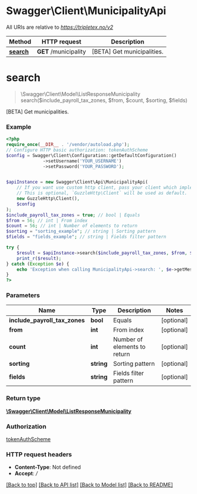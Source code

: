 # Swagger\Client\MunicipalityApi

All URIs are relative to *https://tripletex.no/v2*

Method | HTTP request | Description
------------- | ------------- | -------------
[**search**](MunicipalityApi.md#search) | **GET** /municipality | [BETA] Get municipalities.

# **search**
> \Swagger\Client\Model\ListResponseMunicipality search($include_payroll_tax_zones, $from, $count, $sorting, $fields)

[BETA] Get municipalities.

### Example
```php
<?php
require_once(__DIR__ . '/vendor/autoload.php');
// Configure HTTP basic authorization: tokenAuthScheme
$config = Swagger\Client\Configuration::getDefaultConfiguration()
              ->setUsername('YOUR_USERNAME')
              ->setPassword('YOUR_PASSWORD');


$apiInstance = new Swagger\Client\Api\MunicipalityApi(
    // If you want use custom http client, pass your client which implements `GuzzleHttp\ClientInterface`.
    // This is optional, `GuzzleHttp\Client` will be used as default.
    new GuzzleHttp\Client(),
    $config
);
$include_payroll_tax_zones = true; // bool | Equals
$from = 56; // int | From index
$count = 56; // int | Number of elements to return
$sorting = "sorting_example"; // string | Sorting pattern
$fields = "fields_example"; // string | Fields filter pattern

try {
    $result = $apiInstance->search($include_payroll_tax_zones, $from, $count, $sorting, $fields);
    print_r($result);
} catch (Exception $e) {
    echo 'Exception when calling MunicipalityApi->search: ', $e->getMessage(), PHP_EOL;
}
?>
```

### Parameters

Name | Type | Description  | Notes
------------- | ------------- | ------------- | -------------
 **include_payroll_tax_zones** | **bool**| Equals | [optional]
 **from** | **int**| From index | [optional]
 **count** | **int**| Number of elements to return | [optional]
 **sorting** | **string**| Sorting pattern | [optional]
 **fields** | **string**| Fields filter pattern | [optional]

### Return type

[**\Swagger\Client\Model\ListResponseMunicipality**](../Model/ListResponseMunicipality.md)

### Authorization

[tokenAuthScheme](../../README.md#tokenAuthScheme)

### HTTP request headers

 - **Content-Type**: Not defined
 - **Accept**: */*

[[Back to top]](#) [[Back to API list]](../../README.md#documentation-for-api-endpoints) [[Back to Model list]](../../README.md#documentation-for-models) [[Back to README]](../../README.md)

